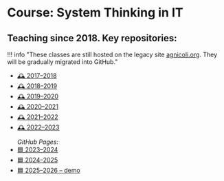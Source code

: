 # Course: System Thinking in IT

## Teaching since 2018. Key repositories:

!!! info "These classes are still hosted on the legacy site [agnicoli.org](https://agnicoli.org). They will be gradually migrated into GitHub."

<ul>
  <li><a class="icon-link" href="https://agnicoli.org/_sub/prod/sk/systemove-myslenie-v-it-a-digitalna-fabrikacia/2017-2018/" target="_blank">🕰️ 2017–2018</a></li>
  <li><a class="icon-link" href="https://agnicoli.org/_sub/prod/sk/systemove-myslenie-v-it-a-digitalna-fabrikacia/2018-2019/" target="_blank">🕰️ 2018–2019</a></li>
  <li><a class="icon-link" href="https://agnicoli.org/_sub/prod/sk/systemove-myslenie-v-it-a-digitalna-fabrikacia/2019-2020/" target="_blank">🕰️ 2019–2020</a></li>
  <li><a class="icon-link" href="https://agnicoli.org/_sub/prod/sk/systemove-myslenie-v-it-a-digitalna-fabrikacia/2020-2021/" target="_blank">🕰️ 2020–2021</a></li>
  <li><a class="icon-link" href="https://agnicoli.org/_sub/prod/sk/systemove-myslenie-v-it-a-digitalna-fabrikacia/2021-2022/" target="_blank">🕰️ 2021–2022</a></li>
  <li><a class="icon-link" href="https://agnicoli.org/_sub/prod/sk/systemove-myslenie-v-it-a-digitalna-fabrikacia/2022-2023/" target="_blank">🕰️ 2022–2023</a></li>

  <li style="list-style: none; font-style: italic; margin-top: 0.8em;">GitHub Pages:</li>

  <li><a class="icon-link" href="https://06-sth-projects.github.io/repo_sthdf-2023-2024/" target="_blank">🟦 2023–2024</a></li>
  <li><a class="icon-link" href="https://06-sth-projects.github.io/repo_sthdf_2024-2025/" target="_blank">🟦 2024–2025</a></li>
  <li><a class="icon-link" href="https://06-sth-projects.github.io/repo_sthdf_2025-2026/" target="_blank">🟦 2025–2026 – demo</a></li>
</ul>
